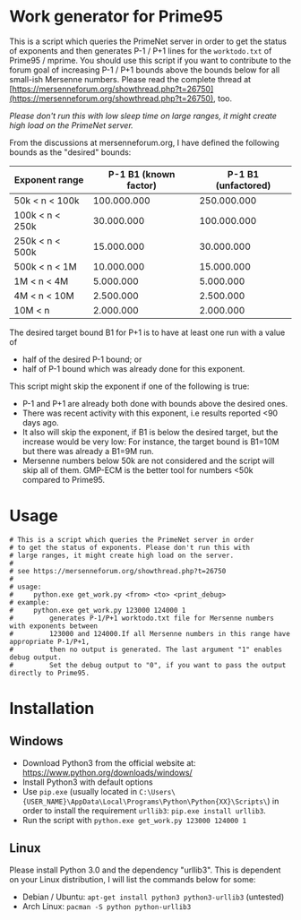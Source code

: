 # Work generator for Prime95
This is a script which queries the PrimeNet server in order to get the status of exponents and then generates P-1 / P+1 lines for the ```worktodo.txt``` of Prime95 / mprime. 
You should use this script if you want to contribute to the forum goal of increasing P-1 / P+1 bounds above the bounds below for all small-ish Mersenne numbers.
Please read the complete thread at [https://mersenneforum.org/showthread.php?t=26750](https://mersenneforum.org/showthread.php?t=26750), too.

*Please don't run this with low sleep time on large ranges, it might create high load on the PrimeNet server.*

From the discussions at mersenneforum.org, I have defined the following bounds as the "desired" bounds:

| Exponent range | P-1 B1 (known factor) | P-1 B1 (unfactored) |
| ------ | ------ | ----- |
| 50k < n < 100k  | 100.000.000 | 250.000.000 |
| 100k < n < 250k |  30.000.000 | 100.000.000 |
| 250k < n < 500k |  15.000.000 |  30.000.000 |
| 500k < n < 1M   |  10.000.000 |  15.000.000 |
| 1M < n < 4M     |   5.000.000 |   5.000.000 |
| 4M < n < 10M    |   2.500.000 |   2.500.000 |
| 10M < n         |   2.000.000 |   2.000.000 |

The desired target bound B1 for P+1 is to have at least one run with a value of 

* half of the desired P-1 bound; or
* half of P-1 bound which was already done for this exponent.

This script might skip the exponent if one of the following is true:

* P-1 and P+1 are already both done with bounds above the desired ones.
* There was recent activity with this exponent, i.e results reported <90 days ago.
* It also will skip the exponent, if B1 is below the desired target, but the increase would be very low: For instance, the target bound is B1=10M but there was already a B1=9M run. 
* Mersenne numbers below 50k are not considered and the script will skip all of them.  GMP-ECM is the better tool for numbers <50k compared to Prime95.

# Usage

```
# This is a script which queries the PrimeNet server in order 
# to get the status of exponents. Please don't run this with 
# large ranges, it might create high load on the server.
# 
# see https://mersenneforum.org/showthread.php?t=26750
# 
# usage:
#     python.exe get_work.py <from> <to> <print_debug>
# example:
#     python.exe get_work.py 123000 124000 1
#         generates P-1/P+1 worktodo.txt file for Mersenne numbers with exponents between
#         123000 and 124000.If all Mersenne numbers in this range have appropriate P-1/P+1,
#         then no output is generated. The last argument "1" enables debug output.
#         Set the debug output to "0", if you want to pass the output directly to Prime95.
```

# Installation

## Windows

* Download Python3 from the official website at: https://www.python.org/downloads/windows/
* Install Python3 with default options
* Use ```pip.exe``` (usually located in ```C:\Users\{USER_NAME}\AppData\Local\Programs\Python\Python{XX}\Scripts\```) in order to install the requirement ```urllib3```: ```pip.exe install urllib3```.
* Run the script with ```python.exe get_work.py 123000 124000 1```

## Linux

Please install Python 3.0 and the dependency "urllib3". This is dependent on your Linux distribution, I will list the commands below for some:

* Debian / Ubuntu: ```apt-get install python3 python3-urllib3``` (untested)
* Arch Linux: ```pacman -S python python-urllib3```
